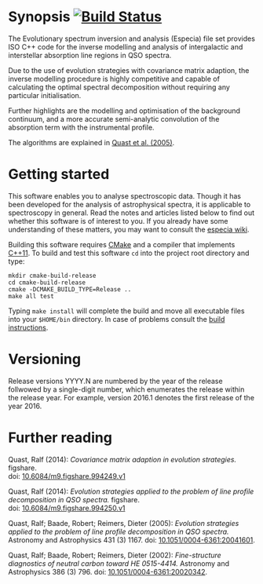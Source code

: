 # Synopsis [![Build Status](https://travis-ci.org/octoflar/especia.svg?branch=master)](https://travis-ci.org/octoflar/especia)

The Evolutionary spectrum inversion and analysis (Especia) file set
provides ISO C++ code for the inverse modelling and analysis of intergalactic and
interstellar absorption line regions in QSO spectra.

Due to the use of evolution strategies with covariance matrix adaption, the inverse
modelling procedure is highly competitive and capable of calculating the optimal
spectral decomposition without requiring any particular initialisation.

Further highlights are the modelling and optimisation of the background continuum,
and a more accurate semi-analytic convolution of the absorption term with the
instrumental profile.

The algorithms are explained in
[Quast et al. (2005)](http://dx.doi.org/10.1051/0004-6361:20041601).


# Getting started 

This software enables you to analyse spectroscopic data. Though it has been developed
for the analysis of astrophysical spectra, it is applicable to spectroscopy in general.
Read the notes and articles listed below to find out whether this software is of interest to
you. If you already have some understanding of these matters, you may want to consult
the [especia wiki](https://github.com/octoflar/especia/wiki).

Building this software requires [CMake](https://cmake.org) and a compiler that implements
[C++11](https://en.wikipedia.org/wiki/C%2B%2B11). To build and test this software
`cd` into the project root directory and type:

    mkdir cmake-build-release
    cd cmake-build-release
    cmake -DCMAKE_BUILD_TYPE=Release ..
    make all test

Typing `make install` will complete the build and move all executable files into your
`$HOME/bin` directory. In case of problems consult the
[build instructions](https://github.com/octoflar/especia/wiki/Build-instructions).


# Versioning

Release versions YYYY.N are numbered by the year of the release follwowed by a
single-digit number, which enumerates the release within the release year. For
example, version 2016.1 denotes the first release of the year 2016.


# Further reading

Quast, Ralf (2014): *Covariance matrix adaption in evolution strategies.* figshare.  
doi: [10.6084/m9.figshare.994249.v1](https://doi.org/10.6084/m9.figshare.994249.v1)

Quast, Ralf (2014): *Evolution strategies applied to the problem of line profile decomposition in QSO spectra.* figshare.  
doi: [10.6084/m9.figshare.994250.v1](https://doi.org/10.6084/m9.figshare.994250.v1)

Quast, Ralf; Baade, Robert; Reimers, Dieter (2005): *Evolution strategies applied to the problem of line profile decomposition in QSO spectra.*
Astronomy and Astrophysics 431 (3) 1167.
doi: [10.1051/0004-6361:20041601](http://dx.doi.org/10.1051/0004-6361:20041601).

Quast, Ralf; Baade, Robert; Reimers, Dieter (2002): *Fine-structure diagnostics of neutral carbon toward HE 0515-4414.*
Astronomy and Astrophysics 386 (3) 796.
doi: [10.1051/0004-6361:20020342](http://dx.doi.org/10.1051/0004-6361:20020342).

